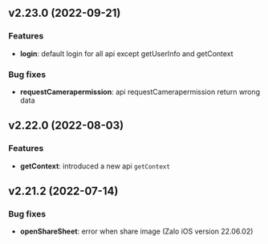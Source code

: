 ## v2.23.0 (2022-09-21)

### Features


 - **login**: default login for all api except getUserInfo and getContext

### Bug fixes

  - **requestCamerapermission**: api requestCamerapermission return wrong data

## v2.22.0 (2022-08-03)

### Features


 - **getContext**: introduced a new api `getContext`

## v2.21.2 (2022-07-14)

### Bug fixes


 - **openShareSheet**: error when share image (Zalo iOS version 22.06.02)

